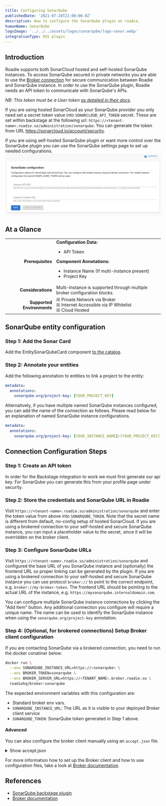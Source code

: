 ```yaml
---
title: Configuring SonarQube
publishedDate: '2021-07-28T21:00:00.0Z'
description: How to configure the SonarQube plugin on roadie.
humanName: SonarQube
logoImage: '../../../assets/logos/sonarqube/logo-sonar.webp'
integrationType: OSS plugin
---
```


## Introduction

Roadie supports both SonarCloud hosted and self-hosted SonarQube instances. To access SonarQube secured in private networks you are able to use the [Broker connection](/docs/integrations/broker) for secure communication between Roadie and SonarQube instance.
In order to use the SonarQube plugin, Roadie needs an API token to communicate with SonarQube's APIs. 

*NB: This token must be a User token [as detailed in their docs](https://docs.sonarsource.com/sonarqube/latest/extension-guide/web-api/#authentication).*

If you are using hosted SonarCloud as your SonarQube provider you only need set a secret token value into `SONARCLOUD_API_TOKEN` secret. These are set within backstage at the following url: `https://<tenant-name>.roadie.so/administration/sonarqube`. You can generate the token from URL https://sonarcloud.io/account/security. 


If you are using self-hosted SonarQube plugin or want more control over the SonarQube plugin you can use the SonarQube settings page to set up needed configurations.
![SonarQube Config page.](./config_options.webp)

## At a Glance

| | |
|---: | --- |
| **Prerequisites** | **Configuration Data:** <ul><li>API Token</li></ul> **Component Annotations:** <ul><li>Instance Name (If multi-instance present)</li><li>Project Key</li></ul> |
| **Considerations** | Multi-Instance is supported through multiple broker configuration blocks. |
| **Supported Environments** | ☒ Private Network via Broker <br /> ☒ Internet Accessible via IP Whitelist <br /> ☒ Cloud Hosted |

## SonarQube entity configuration

### Step 1: Add the Sonar Card

Add the EntitySonarQubeCard component [to the catalog](/docs/getting-started/updating-the-ui).

### Step 2: Annotate your entities

Add the following annotation to entities to link a project to the entity:

```yaml
metadata:
  annotations:
    sonarqube.org/project-key: [YOUR_PROJECT_KEY]
```

Alternatively, if you have multiple named SonarQube instances configured, you can add the name of the connection as follows. Please read below for an explanation of named SonarQube instance configurations.

```yaml
metadata:
  annotations:
    sonarqube.org/project-key: [YOUR_INSTANCE_NAME]/[YOUR_PROJECT_KEY]
```


## Connection Configuration Steps

### Step 1: Create an API token

In order for the Backstage integration to work we must first generate our api key. For SonarQube you can generate this from your profile page under security.

### Step 2: Store the credentials and SonarQube URL in Roadie
Visit `https://<tenant-name>.roadie.so/administration/sonarqube` and enter the token value from above into `SONARQUBE_TOKEN`. Note that the secret name is different from default, no-config setup of hosted SonarCloud. If you are using a brokered connection to your self-hosted and secure SonarQube instance, you can input a placeholder value to the secret, since it will be overridden on the broker client.


### Step 3: Configure SonarQube URLs
Visit `https://<tenant-name>.roadie.so/administration/sonarqube` and configured the base URL of you SonarQube instance and (optionally) the frontend URL so proper linking can be generated by the plugin. If you are using a brokered connection to your self-hosted and secure SonarQube instance you can use protocol `broker://` to point to the correct endpoint, e.g. `broker://my-broker-token`. The frontend URL should be pointing to the actual URL of the instance, e.g. `https://mysonarqube.internaldomain.com`.

You can configure multiple SonarQube instance connections by clicking the "Add Item" button. Any additional connection you configure will require a unique name. The name can be used to identify the SonarQube instance when using the `sonarqube.org/project-key` annotation.


### Step 4: (Optional, for brokered connections) Setup Broker client configuration
If you are contacting SonarQube via a brokered connection, you need to run the docker conatiner below:

```bash
docker run \
  --env SONARQUBE_INSTANCE_URL=https://<sonarqube> \
  --env BROKER_TOKEN=sonarqube \
  --env BROKER_SERVER_URL=https://<TENANT_NAME>.broker.roadie.so \
  roadiehq/broker:sonarqube
```

The expected environment variables with this configuration are:
* Standard broker env vars.
* `SONARQUBE_INSTANCE_URL`: The URL as it is visible to your deployed Broker client service
* `SONARQUBE_TOKEN`: SonarQube token generated in Step 1 above.

#### Advanced
You can also configure the broker client manually using an `accept.json` file.

<details>

<Summary>Show accept.json</Summary>

```JSON
{
  "private": [
    {
      "method": "GET",
      "path": "/api/components/show",
      "origin": "${SONARQUBE_INSTANCE_URL}",
      "auth": {
        "scheme": "basic",
        "token": "${SONARQUBE_TOKEN}:"
      }
    },
    {
      "method": "GET",
      "path": "/api/metrics/search",
      "origin": "${SONARQUBE_INSTANCE_URL}",
      "auth": {
        "scheme": "basic",
        "token": "${SONARQUBE_TOKEN}:"
      }
    },
    {
      "method": "GET",
      "path": "/api/measures/component",
      "origin": "${SONARQUBE_INSTANCE_URL}",
      "auth": {
        "scheme": "basic",
        "token": "${SONARQUBE_TOKEN}:"
      }
    }
  ],
  "public": [
    {
      "method": "any",
      "path": "/*"
    }
  ]
}
```
</details>  

For more information how to set up the Broker client and how to use configuration files, take a look at [Broker documentation](/docs/integrations/broker).



## References

- [SonarQube backstage plugin](https://www.npmjs.com/package/@backstage-community/plugin-sonarqube/)
- [Broker documentation](/docs/integrations/broker)
